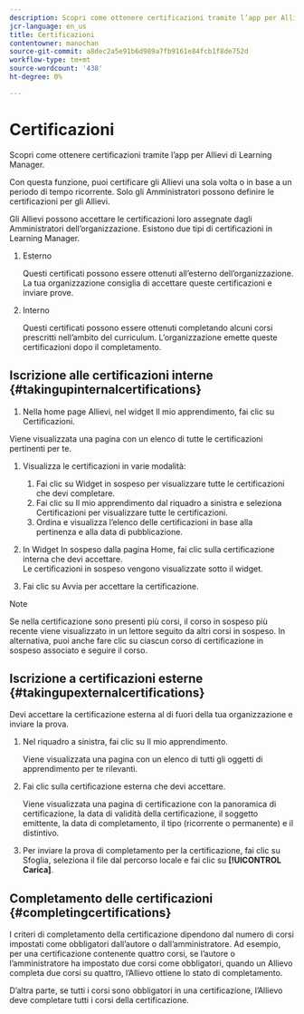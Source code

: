 ```yaml
---
description: Scopri come ottenere certificazioni tramite l’app per Allievi di Learning Manager.
jcr-language: en_us
title: Certificazioni
contentowner: manochan
source-git-commit: a8dec2a5e91b6d989a7fb9161e84fcb1f8de752d
workflow-type: tm+mt
source-wordcount: '438'
ht-degree: 0%

---
```




# Certificazioni

Scopri come ottenere certificazioni tramite l’app per Allievi di Learning Manager.

Con questa funzione, puoi certificare gli Allievi una sola volta o in base a un periodo di tempo ricorrente. Solo gli Amministratori possono definire le certificazioni per gli Allievi.

Gli Allievi possono accettare le certificazioni loro assegnate dagli Amministratori dell’organizzazione. Esistono due tipi di certificazioni in Learning Manager.

1. Esterno

   Questi certificati possono essere ottenuti all’esterno dell’organizzazione. La tua organizzazione consiglia di accettare queste certificazioni e inviare prove.

1. Interno

   Questi certificati possono essere ottenuti completando alcuni corsi prescritti nell’ambito del curriculum. L’organizzazione emette queste certificazioni dopo il completamento.

## Iscrizione alle certificazioni interne {#takingupinternalcertifications}

1. Nella home page Allievi, nel widget Il mio apprendimento, fai clic su Certificazioni.

Viene visualizzata una pagina con un elenco di tutte le certificazioni pertinenti per te.

1. Visualizza le certificazioni in varie modalità:

   1. Fai clic su Widget in sospeso per visualizzare tutte le certificazioni che devi completare.
   1. Fai clic su Il mio apprendimento dal riquadro a sinistra e seleziona Certificazioni per visualizzare tutte le certificazioni.
   1. Ordina e visualizza l’elenco delle certificazioni in base alla pertinenza e alla data di pubblicazione.

1. In Widget In sospeso dalla pagina Home, fai clic sulla certificazione interna che devi accettare.\
   Le certificazioni in sospeso vengono visualizzate sotto il widget.

1. Fai clic su Avvia per accettare la certificazione.

>[!NOTE]
>
>Se nella certificazione sono presenti più corsi, il corso in sospeso più recente viene visualizzato in un lettore seguito da altri corsi in sospeso. In alternativa, puoi anche fare clic su ciascun corso di certificazione in sospeso associato e seguire il corso.

## Iscrizione a certificazioni esterne {#takingupexternalcertifications}

Devi accettare la certificazione esterna al di fuori della tua organizzazione e inviare la prova.

1. Nel riquadro a sinistra, fai clic su Il mio apprendimento.

   Viene visualizzata una pagina con un elenco di tutti gli oggetti di apprendimento per te rilevanti.

1. Fai clic sulla certificazione esterna che devi accettare.

   Viene visualizzata una pagina di certificazione con la panoramica di certificazione, la data di validità della certificazione, il soggetto emittente, la data di completamento, il tipo (ricorrente o permanente) e il distintivo.

1. Per inviare la prova di completamento per la certificazione, fai clic su Sfoglia, seleziona il file dal percorso locale e fai clic su **[!UICONTROL Carica]**.

## Completamento delle certificazioni {#completingcertifications}

I criteri di completamento della certificazione dipendono dal numero di corsi impostati come obbligatori dall’autore o dall’amministratore. Ad esempio, per una certificazione contenente quattro corsi, se l’autore o l’amministratore ha impostato due corsi come obbligatori, quando un Allievo completa due corsi su quattro, l’Allievo ottiene lo stato di completamento.

D’altra parte, se tutti i corsi sono obbligatori in una certificazione, l’Allievo deve completare tutti i corsi della certificazione.
